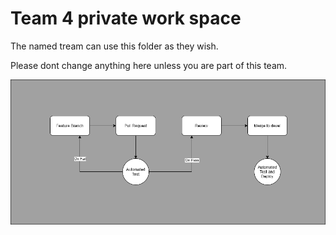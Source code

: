 # Team 4 private work space

The named tream can use this folder as they wish.

Please dont change anything here unless you are part of this team.

![Alt text](../team4/Pull&#32;Request.png "pull request diagram")
